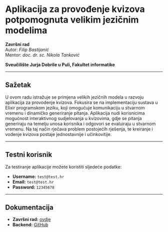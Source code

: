 # Aplikacija za provođenje kvizova potpomognuta velikim jezičnim modelima  

**Završni rad**  
Autor: *Filip Bastijanić*  
Mentor: *doc. dr. sc. Nikola Tanković*  

**Sveučilište Jurja Dobrile u Puli, Fakultet informatike**  

---

## Sažetak  
U ovom radu istražuje se primjena velikih jezičnih modela u razvoju aplikacija za provodenje kvizova. Fokusira se na implementaciju sustava u Elixir programskom jeziku, koji omogućuje komunikaciju u stvarnom vremenu i dinamičko generiranje pitanja. Aplikacija nudi korisnicima mogućnost interaktivnog sudjelovanja u kvizovima, gdje se pitanja generiraju na temelju unosa korisnika i odgovori se evaluiraju u stvarnom vremenu. Na taj način rječava problem postojećih rješenja, te kreiranje i vodenje kvizova postaje jednostavnije i učinkovitije.

---

##  Testni korisnik  
Za testiranje aplikacije možete koristiti sljedeće podatke:  

- **Username:** `test@test.hr`  
- **Email:** `test@test.hr`  
- **Password:** `12345678`  

---

##  Dokumentacija  
- **Završni rad:** [ovdje](https://github.com/fbastijan/quizaar_frontend/blob/master/Zavrsni_final.pdf)
- **Backend:** [GitHub](https://github.com/fbastijan/quizaar)

